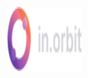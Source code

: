 <p align="center">
  <a>
    <img src="https://github.com/Gelzieny/nlw_pocket_js/blob/main/.github/img/logo.jpg?raw=true" height="150" width="175" alt="Logo do projeto" />
  </a>
</p>
